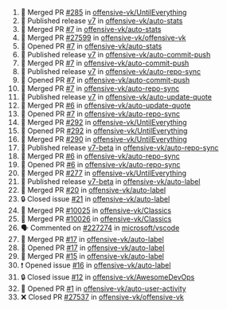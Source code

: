 <!--START_SECTION:activity-->
1. 🎉 Merged PR [#285](https://github.com/offensive-vk/UntilEverything/pull/285) in [offensive-vk/UntilEverything](https://github.com/offensive-vk/UntilEverything)
2. 🚀 Published release [v7](https://github.com/offensive-vk/auto-stats/releases/tag/v7) in [offensive-vk/auto-stats](https://github.com/offensive-vk/auto-stats)
3. 🎉 Merged PR [#7](https://github.com/offensive-vk/auto-stats/pull/7) in [offensive-vk/auto-stats](https://github.com/offensive-vk/auto-stats)
4. 🎉 Merged PR [#27599](https://github.com/offensive-vk/offensive-vk/pull/27599) in [offensive-vk/offensive-vk](https://github.com/offensive-vk/offensive-vk)
5. 💪 Opened PR [#7](https://github.com/offensive-vk/auto-stats/pull/7) in [offensive-vk/auto-stats](https://github.com/offensive-vk/auto-stats)
6. 🚀 Published release [v7](https://github.com/offensive-vk/auto-commit-push/releases/tag/v7) in [offensive-vk/auto-commit-push](https://github.com/offensive-vk/auto-commit-push)
7. 🎉 Merged PR [#7](https://github.com/offensive-vk/auto-commit-push/pull/7) in [offensive-vk/auto-commit-push](https://github.com/offensive-vk/auto-commit-push)
8. 🚀 Published release [v7](https://github.com/offensive-vk/auto-repo-sync/releases/tag/v7) in [offensive-vk/auto-repo-sync](https://github.com/offensive-vk/auto-repo-sync)
9. 💪 Opened PR [#7](https://github.com/offensive-vk/auto-commit-push/pull/7) in [offensive-vk/auto-commit-push](https://github.com/offensive-vk/auto-commit-push)
10. 🎉 Merged PR [#7](https://github.com/offensive-vk/auto-repo-sync/pull/7) in [offensive-vk/auto-repo-sync](https://github.com/offensive-vk/auto-repo-sync)
11. 🚀 Published release [v7](https://github.com/offensive-vk/auto-update-quote/releases/tag/v7) in [offensive-vk/auto-update-quote](https://github.com/offensive-vk/auto-update-quote)
12. 🎉 Merged PR [#6](https://github.com/offensive-vk/auto-update-quote/pull/6) in [offensive-vk/auto-update-quote](https://github.com/offensive-vk/auto-update-quote)
13. 💪 Opened PR [#7](https://github.com/offensive-vk/auto-repo-sync/pull/7) in [offensive-vk/auto-repo-sync](https://github.com/offensive-vk/auto-repo-sync)
14. 🎉 Merged PR [#292](https://github.com/offensive-vk/UntilEverything/pull/292) in [offensive-vk/UntilEverything](https://github.com/offensive-vk/UntilEverything)
15. 💪 Opened PR [#292](https://github.com/offensive-vk/UntilEverything/pull/292) in [offensive-vk/UntilEverything](https://github.com/offensive-vk/UntilEverything)
16. 🎉 Merged PR [#290](https://github.com/offensive-vk/UntilEverything/pull/290) in [offensive-vk/UntilEverything](https://github.com/offensive-vk/UntilEverything)
17. 🚀 Published release [v7-beta](https://github.com/offensive-vk/auto-repo-sync/releases/tag/v7-beta) in [offensive-vk/auto-repo-sync](https://github.com/offensive-vk/auto-repo-sync)
18. 🎉 Merged PR [#6](https://github.com/offensive-vk/auto-repo-sync/pull/6) in [offensive-vk/auto-repo-sync](https://github.com/offensive-vk/auto-repo-sync)
19. 💪 Opened PR [#6](https://github.com/offensive-vk/auto-repo-sync/pull/6) in [offensive-vk/auto-repo-sync](https://github.com/offensive-vk/auto-repo-sync)
20. 🎉 Merged PR [#277](https://github.com/offensive-vk/UntilEverything/pull/277) in [offensive-vk/UntilEverything](https://github.com/offensive-vk/UntilEverything)
21. 🚀 Published release [v7-beta](https://github.com/offensive-vk/auto-label/releases/tag/v7-beta) in [offensive-vk/auto-label](https://github.com/offensive-vk/auto-label)
22. 🎉 Merged PR [#20](https://github.com/offensive-vk/auto-label/pull/20) in [offensive-vk/auto-label](https://github.com/offensive-vk/auto-label)
23. 🔒 Closed issue [#21](https://github.com/offensive-vk/auto-label/issues/21) in [offensive-vk/auto-label](https://github.com/offensive-vk/auto-label)
24. 🎉 Merged PR [#10025](https://github.com/offensive-vk/Classics/pull/10025) in [offensive-vk/Classics](https://github.com/offensive-vk/Classics)
25. 🎉 Merged PR [#10026](https://github.com/offensive-vk/Classics/pull/10026) in [offensive-vk/Classics](https://github.com/offensive-vk/Classics)
26. 🗣 Commented on [#227274](https://github.com/microsoft/vscode/issues/227274#issuecomment-2547967316) in [microsoft/vscode](https://github.com/microsoft/vscode)
27. 🎉 Merged PR [#17](https://github.com/offensive-vk/auto-label/pull/17) in [offensive-vk/auto-label](https://github.com/offensive-vk/auto-label)
28. 💪 Opened PR [#17](https://github.com/offensive-vk/auto-label/pull/17) in [offensive-vk/auto-label](https://github.com/offensive-vk/auto-label)
29. 🎉 Merged PR [#15](https://github.com/offensive-vk/auto-label/pull/15) in [offensive-vk/auto-label](https://github.com/offensive-vk/auto-label)
30. ❗ Opened issue [#16](https://github.com/offensive-vk/auto-label/issues/16) in [offensive-vk/auto-label](https://github.com/offensive-vk/auto-label)
31. 🔒 Closed issue [#12](https://github.com/offensive-vk/AwesomeDevOps/issues/12) in [offensive-vk/AwesomeDevOps](https://github.com/offensive-vk/AwesomeDevOps)
32. 💪 Opened PR [#1](https://github.com/offensive-vk/auto-user-activity/pull/1) in [offensive-vk/auto-user-activity](https://github.com/offensive-vk/auto-user-activity)
33. ❌ Closed PR [#27537](https://github.com/offensive-vk/offensive-vk/pull/27537) in [offensive-vk/offensive-vk](https://github.com/offensive-vk/offensive-vk)
<!--END_SECTION:activity-->
